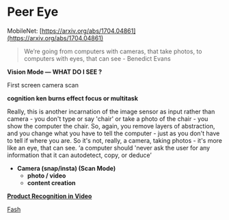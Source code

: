 # Peer Eye

MobileNet: [https://arxiv.org/abs/1704.04861](https://arxiv.org/abs/1704.04861)

> We’re going from computers with cameras, that take photos, to computers with eyes, that can see - Benedict Evans

**Vision Mode — WHAT DO I SEE ?**

First screen camera scan

**cognition ken burns effect focus or multitask**

Really, this is another incarnation of the image sensor as input rather than camera - you don't type or say 'chair' or take a photo of the chair - you show the computer the chair. So, again, you remove layers of abstraction, and you change what you have to tell the computer - just as you don't have to tell if where you are. So it's not, really, a camera, taking photos - it's more like an eye, that can see. ‘a computer should 'never ask the user for any information that it can autodetect, copy, or deduce’

- **Camera (snap/insta) (Scan Mode)**
    - **photo / video**
    - **content creation**

[**Product Recognition in Video**](./Product-Recognition-in-Video-dbd42b98-3025-493c-98a0-48c1b6d8b5e8.md)

[Fash](./Fash-96e913c1-1de6-4124-bb9d-5040e784905a.md)